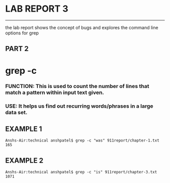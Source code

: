# LAB REPORT 3
---
the lab report shows the concept of bugs and explores the command line options for grep

## PART 2

# grep -c 

### FUNCTION: This is used to count the number of lines that match a pattern within input text given.
### USE: It helps us find out recurring words/phrases in a large data set.

## EXAMPLE 1
```
Anshs-Air:technical anshpatel$ grep -c "was" 911report/chapter-1.txt
165
```
## EXAMPLE 2
```
Anshs-Air:technical anshpatel$ grep -c "is" 911report/chapter-3.txt
1071
```


